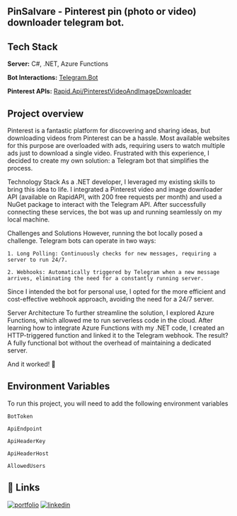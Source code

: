 
## **PinSalvare** - Pinterest pin (photo or video) downloader telegram bot.



## Tech Stack

**Server:** C#, .NET, Azure Functions

**Bot Interactions:** [Telegram.Bot](https://github.com/TelegramBots/Telegram.Bot)

**Pinterest APIs:** [Rapid.Api/PinterestVideoAndImageDownloader](https://rapidapi.com/vikas5914/api/pinterest-video-and-image-downloader)


## Project overview

Pinterest is a fantastic platform for discovering and sharing ideas, but downloading videos from Pinterest can be a hassle. Most available websites for this purpose are overloaded with ads, requiring users to watch multiple ads just to download a single video. Frustrated with this experience, I decided to create my own solution: a Telegram bot that simplifies the process.

Technology Stack
As a .NET developer, I leveraged my existing skills to bring this idea to life. I integrated a Pinterest video and image downloader API (available on RapidAPI, with 200 free requests per month) and used a NuGet package to interact with the Telegram API. After successfully connecting these services, the bot was up and running seamlessly on my local machine.

Challenges and Solutions
However, running the bot locally posed a challenge. Telegram bots can operate in two ways:

    1. Long Polling: Continuously checks for new messages, requiring a server to run 24/7.

    2. Webhooks: Automatically triggered by Telegram when a new message arrives, eliminating the need for a constantly running server.
Since I intended the bot for personal use, I opted for the more efficient and cost-effective webhook approach, avoiding the need for a 24/7 server.

Server Architecture
To further streamline the solution, I explored Azure Functions, which allowed me to run serverless code in the cloud. After learning how to integrate Azure Functions with my .NET code, I created an HTTP-triggered function and linked it to the Telegram webhook. The result? A fully functional bot without the overhead of maintaining a dedicated server.

And it worked! 🎉

## Environment Variables

To run this project, you will need to add the following environment variables

`BotToken` 

`ApiEndpoint`

`ApiHeaderKey`

`ApiHeaderHost`

`AllowedUsers`


## 🔗 Links
[![portfolio](https://img.shields.io/badge/my_portfolio-000?style=for-the-badge&logo=ko-fi&logoColor=white)](https://github.com/alistein)
[![linkedin](https://img.shields.io/badge/linkedin-0A66C2?style=for-the-badge&logo=linkedin&logoColor=white)](https://www.linkedin.com/in/ali-aliyev-57393a168/)


